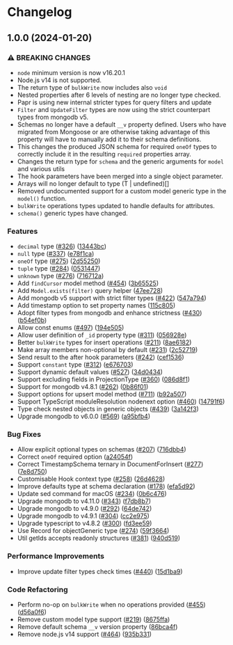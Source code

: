# Changelog

## 1.0.0 (2024-01-20)


### ⚠ BREAKING CHANGES

* `node` minimum version is now v16.20.1
* Node.js v14 is not supported.
* The return type of `bulkWrite` now includes also `void`
* Nested properties after 6 levels of nesting are no longer type checked.
* Papr is using new internal stricter types for query filters and update
* `Filter` and `UpdateFilter` types are now using the strict counterpart types from mongodb v5.
* Schemas no longer have a default `__v` property defined. Users who have migrated from Mongoose or are otherwise taking advantage of this property will have to manually add it to their schema definitions.
* This changes the produced JSON schema for required `oneOf` types to correctly include it in the resulting `required` properties array.
* Changes the return type for `schema` and the generic arguments for `model` and various utils
* The hook parameters have been merged into a single object parameter.
* Arrays will no longer default to type (T | undefined)[]
* Removed undocumented support for a custom model generic type in the `model()` function.
* `bulkWrite` operations types updated to handle defaults for attributes.
* `schema()` generic types have changed.

### Features

* `decimal` type ([#326](https://github.com/joshuat/papr/issues/326)) ([13443bc](https://github.com/joshuat/papr/commit/13443bc196c369720d5605f26fb513e9b8e27e2e))
* `null` type ([#337](https://github.com/joshuat/papr/issues/337)) ([e78f1ca](https://github.com/joshuat/papr/commit/e78f1ca9e4aeaa61a176201ef38ba50bf98a1dc4))
* `oneOf` type ([#275](https://github.com/joshuat/papr/issues/275)) ([2d55250](https://github.com/joshuat/papr/commit/2d55250a99f0629f051fe7d768080046d30d5866))
* `tuple` type ([#284](https://github.com/joshuat/papr/issues/284)) ([0531447](https://github.com/joshuat/papr/commit/0531447af494e60ff0ecfeeffc29c169a359c7b6))
* `unknown` type ([#276](https://github.com/joshuat/papr/issues/276)) ([716712a](https://github.com/joshuat/papr/commit/716712a0241761a8b3008ef52f090aa9532e9b9f))
* Add `findCursor` model method ([#454](https://github.com/joshuat/papr/issues/454)) ([3b65525](https://github.com/joshuat/papr/commit/3b6552593403d4fd4f2c382f53021e4b5666406e))
* Add `Model.exists(filter)` query helper ([47ee728](https://github.com/joshuat/papr/commit/47ee728c0d8ce36943aa211e98d81f00aa2fe62c))
* Add mongodb v5 support with strict filter types ([#422](https://github.com/joshuat/papr/issues/422)) ([547a794](https://github.com/joshuat/papr/commit/547a794dc4256e5a97f3bf13a08b4de659fd411d))
* Add timestamp option to set property names ([115c805](https://github.com/joshuat/papr/commit/115c805d902176aec11c4b3cb8af2d09fe27b913))
* Adopt filter types from mongodb and enhance strictness ([#430](https://github.com/joshuat/papr/issues/430)) ([b54ef0b](https://github.com/joshuat/papr/commit/b54ef0b76ee899d1a6d7e0fae9b90e3063775eaf))
* Allow const enums ([#497](https://github.com/joshuat/papr/issues/497)) ([194e505](https://github.com/joshuat/papr/commit/194e505ae0837fc53cc746330ca003f7a106e8a0))
* Allow user definition of `_id` property type ([#311](https://github.com/joshuat/papr/issues/311)) ([056928e](https://github.com/joshuat/papr/commit/056928e955a34aa466d547dd99d1cb75f59ece9d))
* Better `bulkWrite` types for insert operations ([#211](https://github.com/joshuat/papr/issues/211)) ([8ae6182](https://github.com/joshuat/papr/commit/8ae6182d871fc6daec346884b3ed5bb2333d4964))
* Make array members non-optional by default ([#231](https://github.com/joshuat/papr/issues/231)) ([2c52719](https://github.com/joshuat/papr/commit/2c52719f0025c85760c3d5a82660cdb5cf2c8c5b))
* Send result to the after hook parameters ([#242](https://github.com/joshuat/papr/issues/242)) ([cef1536](https://github.com/joshuat/papr/commit/cef1536ba7eff4c2e6b52a2106eb88b9bff2149f))
* Support `constant` type ([#312](https://github.com/joshuat/papr/issues/312)) ([e676703](https://github.com/joshuat/papr/commit/e67670399dad5dfbbe7b30ea688f5c7912ba7a8b))
* Support dynamic default values ([#527](https://github.com/joshuat/papr/issues/527)) ([34d0434](https://github.com/joshuat/papr/commit/34d043423f79a541b622053e10793dc22313cb01))
* Support excluding fields in ProjectionType ([#360](https://github.com/joshuat/papr/issues/360)) ([086d8f1](https://github.com/joshuat/papr/commit/086d8f160d7ec6fdd78e439f3d5b8d6d94f5ace2))
* Support for mongodb v4.8.1 ([#262](https://github.com/joshuat/papr/issues/262)) ([0b86f01](https://github.com/joshuat/papr/commit/0b86f01954cd6a9370ae7fd3924b6e862cf94473))
* Support options for upsert model method ([#711](https://github.com/joshuat/papr/issues/711)) ([b92a507](https://github.com/joshuat/papr/commit/b92a507277c734423feb5f3abd163eb1ccafc47a))
* Support TypeScript moduleResolution nodenext option ([#460](https://github.com/joshuat/papr/issues/460)) ([14791f6](https://github.com/joshuat/papr/commit/14791f671e652db1814c618afc67face19271c08))
* Type check nested objects in generic objects ([#439](https://github.com/joshuat/papr/issues/439)) ([3a142f3](https://github.com/joshuat/papr/commit/3a142f333d95c7a4145db2e4deff022655862e6e))
* Upgrade mongodb to v6.0.0 ([#569](https://github.com/joshuat/papr/issues/569)) ([a95bfb4](https://github.com/joshuat/papr/commit/a95bfb45c11d6bcaf48d5ed51f0f7299814776a2))


### Bug Fixes

* Allow explicit optional types on schemas ([#207](https://github.com/joshuat/papr/issues/207)) ([716dbb4](https://github.com/joshuat/papr/commit/716dbb404092162aa438eeb05dfa2afa393b735f))
* Correct `oneOf` required option ([a24054f](https://github.com/joshuat/papr/commit/a24054fbfaeb0f1ad58470080db6cc77bae23533))
* Correct TimestampSchema ternary in DocumentForInsert ([#277](https://github.com/joshuat/papr/issues/277)) ([7e8d750](https://github.com/joshuat/papr/commit/7e8d7504aeee51e6ad0c27a9df7a8597fdb63f74))
* Customisable Hook context type ([#258](https://github.com/joshuat/papr/issues/258)) ([26d4628](https://github.com/joshuat/papr/commit/26d4628ef1fef0ca9266d4a4c6d21c3fc53313e7))
* Improve defaults type at schema declaration ([#178](https://github.com/joshuat/papr/issues/178)) ([efa5d92](https://github.com/joshuat/papr/commit/efa5d92b1ed47a4145b5bac7e27c1793ca029954))
* Update sed command for macOS ([#234](https://github.com/joshuat/papr/issues/234)) ([0b6c476](https://github.com/joshuat/papr/commit/0b6c47620e670ac00ae42681b7f9f74c478e8112))
* Upgrade mongodb to v4.11.0 ([#343](https://github.com/joshuat/papr/issues/343)) ([f7db8b7](https://github.com/joshuat/papr/commit/f7db8b70b1fcf294890319d374151dbb67e2af44))
* Upgrade mongodb to v4.9.0 ([#292](https://github.com/joshuat/papr/issues/292)) ([64de742](https://github.com/joshuat/papr/commit/64de742dfbc07e16611de4e3f05128fd92c6ff31))
* Upgrade mongodb to v4.9.1 ([#304](https://github.com/joshuat/papr/issues/304)) ([cc2e975](https://github.com/joshuat/papr/commit/cc2e97562bb9bd502b1851debdc58727f7a1d398))
* Upgrade typescript to v4.8.2 ([#300](https://github.com/joshuat/papr/issues/300)) ([fd3ee59](https://github.com/joshuat/papr/commit/fd3ee591b281adcabc8d5207244283063592b19f))
* Use Record for objectGeneric type ([#274](https://github.com/joshuat/papr/issues/274)) ([59f3664](https://github.com/joshuat/papr/commit/59f3664389a4ead84cae185ab4526a3f04f580da))
* Util getIds accepts readonly structures ([#381](https://github.com/joshuat/papr/issues/381)) ([940d519](https://github.com/joshuat/papr/commit/940d519c9b05af42efa1b3a8c7373753abc3bc47))


### Performance Improvements

* Improve update filter types check times ([#440](https://github.com/joshuat/papr/issues/440)) ([15d1ba9](https://github.com/joshuat/papr/commit/15d1ba903d3d7ecba3522d5b8908014ad2b5355d))


### Code Refactoring

* Perform no-op on `bulkWrite` when no operations provided ([#455](https://github.com/joshuat/papr/issues/455)) ([d56a0f6](https://github.com/joshuat/papr/commit/d56a0f67e00de30e13b1be814a5f33bb455f0004))
* Remove custom model type support ([#219](https://github.com/joshuat/papr/issues/219)) ([8675ffa](https://github.com/joshuat/papr/commit/8675ffa0cfcf247c85f41ed2254b497ae3cd1ff1))
* Remove default schema `__v` version property ([86bca4f](https://github.com/joshuat/papr/commit/86bca4f4b45fa06cc3be9536bd0f0b51e27228e0))
* Remove node.js v14 support ([#464](https://github.com/joshuat/papr/issues/464)) ([935b331](https://github.com/joshuat/papr/commit/935b33162aa41356779131182767630f8776b1c4))

